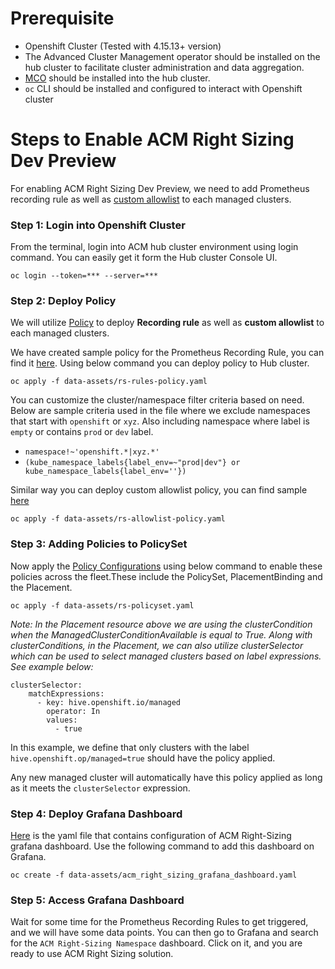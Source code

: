 # Prerequisite 
- Openshift Cluster (Tested with 4.15.13+ version)
- The Advanced Cluster Management operator should be installed on the hub cluster to facilitate cluster administration and data aggregation.
- [MCO](https://github.com/stolostron/multicluster-observability-operator/) should be installed into the hub cluster. 
- `oc` CLI should be installed and configured to interact with Openshift cluster


# Steps to Enable ACM Right Sizing Dev Preview 

For enabling ACM Right Sizing Dev Preview, we need to add Prometheus recording rule as well as [custom allowlist](https://access.redhat.com/documentation/en-us/red_hat_advanced_cluster_management_for_kubernetes/2.10/html/observability/customizing-observability#adding-custom-metrics) to each managed clusters.     

### Step 1: Login into Openshift Cluster

From the terminal, login into ACM hub cluster environment using login command. You can easily get it form the Hub cluster Console UI.  

```
oc login --token=*** --server=***
```

### Step 2: Deploy Policy 

We will utilize [Policy](https://access.redhat.com/documentation/en-us/red_hat_advanced_cluster_management_for_kubernetes/2.10/html/governance/governance#policy-overview) to deploy **Recording rule** as well as **custom allowlist** to each managed clusters. 

We have created sample policy for the Prometheus Recording Rule, you can find it [here](../data-assets/rs-rules-policy.yaml). Using below command you can deploy policy to Hub cluster.  

```
oc apply -f data-assets/rs-rules-policy.yaml
```

You can customize the cluster/namespace filter criteria based on need. Below are sample criteria used in the file where we exclude namespaces that start with `openshift` or `xyz`. Also including namespace where label is `empty` or contains `prod` or `dev` label.

- `namespace!~'openshift.*|xyz.*'`
- `(kube_namespace_labels{label_env=~"prod|dev"} or kube_namespace_labels{label_env=''})`


Similar way you can deploy custom allowlist policy, you can find sample [here](../data-assets/rs-allowlist-policy.yaml)
```
oc apply -f data-assets/rs-allowlist-policy.yaml
```


### Step 3: Adding Policies to PolicySet

Now apply the [Policy Configurations](../data-assets/rs-policyset.yaml) using below command to enable these policies across the fleet.These include the PolicySet, PlacementBinding and the Placement.
```
oc apply -f data-assets/rs-policyset.yaml
```

*Note: In the Placement resource above we are using the clusterCondition when the ManagedClusterConditionAvailable is equal to True. Along with clusterConditions, in the Placement, we can also utilize clusterSelector which can be used to select managed clusters based on label expressions. See example below:*

```
clusterSelector:                            
    matchExpressions:
      - key: hive.openshift.io/managed
        operator: In
        values:
          - true
```
In this example, we define that only clusters with the label `hive.openshift.op/managed=true` should have the policy applied. 

Any new managed cluster will automatically have this policy applied as long as it meets the `clusterSelector` expression.

### Step 4: Deploy Grafana Dashboard

[Here](../data-assets/acm_right_sizing_grafana_dashboard.yaml) is the yaml file that contains configuration of ACM Right-Sizing grafana dashboard. Use the following command to add this dashboard on Grafana. 

```
oc create -f data-assets/acm_right_sizing_grafana_dashboard.yaml
```


### Step 5: Access Grafana Dashboard

Wait for some time for the Prometheus Recording Rules to get triggered, and we will have some data points. You can then go to Grafana and search for the `ACM Right-Sizing Namespace` dashboard. Click on it, and you are ready to use ACM Right Sizing solution.


